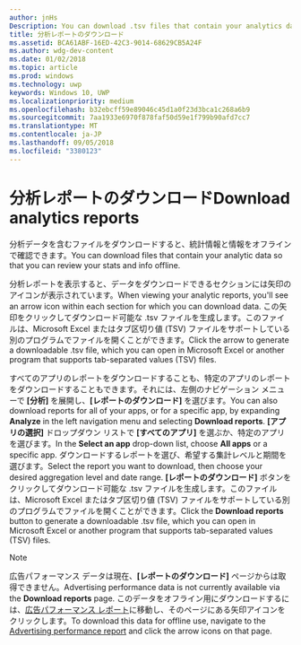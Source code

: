 ```yaml
---
author: jnHs
Description: You can download .tsv files that contain your analytics data so that you can review your stats and info offline.
title: 分析レポートのダウンロード
ms.assetid: BCA61ABF-16ED-42C3-9014-68629CB5A24F
ms.author: wdg-dev-content
ms.date: 01/02/2018
ms.topic: article
ms.prod: windows
ms.technology: uwp
keywords: Windows 10, UWP
ms.localizationpriority: medium
ms.openlocfilehash: b32ebcff59e89046c45d1a0f23d3bca1c268a6b9
ms.sourcegitcommit: 7aa1933e6970f878faf50d59e1f799b90afd7cc7
ms.translationtype: MT
ms.contentlocale: ja-JP
ms.lasthandoff: 09/05/2018
ms.locfileid: "3380123"
---
```

# <a name="download-analytics-reports"></a><span data-ttu-id="da10b-103">分析レポートのダウンロード</span><span class="sxs-lookup"><span data-stu-id="da10b-103">Download analytics reports</span></span>


<span data-ttu-id="da10b-104">分析データを含むファイルをダウンロードすると、統計情報と情報をオフラインで確認できます。</span><span class="sxs-lookup"><span data-stu-id="da10b-104">You can download files that contain your analytic data so that you can review your stats and info offline.</span></span>

<span data-ttu-id="da10b-105">分析レポートを表示すると、データをダウンロードできるセクションには矢印のアイコンが表示されています。</span><span class="sxs-lookup"><span data-stu-id="da10b-105">When viewing your analytic reports, you'll see an arrow icon within each section for which you can download data.</span></span> <span data-ttu-id="da10b-106">この矢印をクリックしてダウンロード可能な .tsv ファイルを生成します。このファイルは、Microsoft Excel またはタブ区切り値 (TSV) ファイルをサポートしている別のプログラムでファイルを開くことができます。</span><span class="sxs-lookup"><span data-stu-id="da10b-106">Click the arrow to generate a downloadable .tsv file, which you can open in Microsoft Excel or another program that supports tab-separated values (TSV) files.</span></span>

<span data-ttu-id="da10b-107">すべてのアプリのレポートをダウンロードすることも、特定のアプリのレポートをダウンロードすることもできます。それには、左側のナビゲーション メニューで **[分析]** を展開し、**[レポートのダウンロード]** を選びます。</span><span class="sxs-lookup"><span data-stu-id="da10b-107">You can also download reports for all of your apps, or for a specific app, by expanding **Analyze** in the left navigation menu and selecting **Download reports**.</span></span> <span data-ttu-id="da10b-108">**[アプリの選択]** ドロップダウン リストで **[すべてのアプリ]** を選ぶか、特定のアプリを選びます。</span><span class="sxs-lookup"><span data-stu-id="da10b-108">In the **Select an app** drop-down list, choose **All apps** or a specific app.</span></span> <span data-ttu-id="da10b-109">ダウンロードするレポートを選び、希望する集計レベルと期間を選びます。</span><span class="sxs-lookup"><span data-stu-id="da10b-109">Select the report you want to download, then choose your desired aggregation level and date range.</span></span> <span data-ttu-id="da10b-110">**[レポートのダウンロード]** ボタンをクリックしてダウンロード可能な .tsv ファイルを生成します。このファイルは、Microsoft Excel またはタブ区切り値 (TSV) ファイルをサポートしている別のプログラムでファイルを開くことができます。</span><span class="sxs-lookup"><span data-stu-id="da10b-110">Click the **Download reports** button to generate a downloadable .tsv file, which you can open in Microsoft Excel or another program that supports tab-separated values (TSV) files.</span></span>

> [!NOTE]
> <span data-ttu-id="da10b-111">広告パフォーマンス データは現在、**[レポートのダウンロード]** ページからは取得できません。</span><span class="sxs-lookup"><span data-stu-id="da10b-111">Advertising performance data is not currently available via the **Download reports** page.</span></span> <span data-ttu-id="da10b-112">このデータをオフライン用にダウンロードするには、[広告パフォーマンス レポート](advertising-performance-report.md)に移動し、そのページにある矢印アイコンをクリックします。</span><span class="sxs-lookup"><span data-stu-id="da10b-112">To download this data for offline use, navigate to the [Advertising performance report](advertising-performance-report.md) and click the arrow icons on that page.</span></span> 
